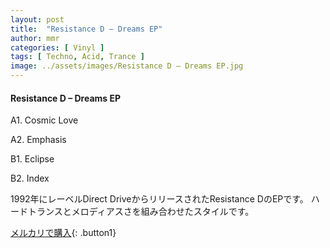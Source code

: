 ```yaml
---
layout: post
title:  "Resistance D – Dreams EP"
author: mmr
categories: [ Vinyl ]
tags: [ Techno, Acid, Trance ]
image: ../assets/images/Resistance D – Dreams EP.jpg
---
```


#### Resistance D – Dreams EP

A1. Cosmic Love

A2. Emphasis

B1. Eclipse

B2. Index

1992年にレーベルDirect DriveからリリースされたResistance DのEPです。
ハードトランスとメロディアスさを組み合わせたスタイルです。

[メルカリで購入](https://jp.mercari.com/item/m57187510380){: .button1}

